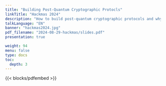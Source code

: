 ```yaml
---
title: "Building Post-Quantum Cryptographic Protocls"
linkTitle: "Hackmas 2024"
description: "How to build post-quantum cryptographic protocols and why wall clocks are not to be trusted."
talkLanguage: "EN"
banner: "hackmas2024.jpg"
pdf_filename: "2024-08-29-hackmas/slides.pdf"
presentation: true

weight: 94
menu: false
type: docs
toc:
  depth: 3
---
```


{{< blocks/pdfembed >}}


